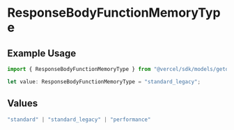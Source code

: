 # ResponseBodyFunctionMemoryType

## Example Usage

```typescript
import { ResponseBodyFunctionMemoryType } from "@vercel/sdk/models/getdeploymentop.js";

let value: ResponseBodyFunctionMemoryType = "standard_legacy";
```

## Values

```typescript
"standard" | "standard_legacy" | "performance"
```